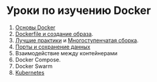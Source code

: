 # Уроки по изучению Docker

1) [Основы Docker](level0/Basics.md)
2) [Dockerfile и создание образа](level1/Dockerfile.md). 
3) [Лучшие практики](level2/BestPractice.md) и [Многоступенчатая сборка](level2/Multistage.md).
4) [Порты и сохранение данных](level3/index.md)
5) Взаимодействие между контейнерами
6) Docker Compose. 
7) Docker Swarm
8) [Kubernetes](level7/index.md)